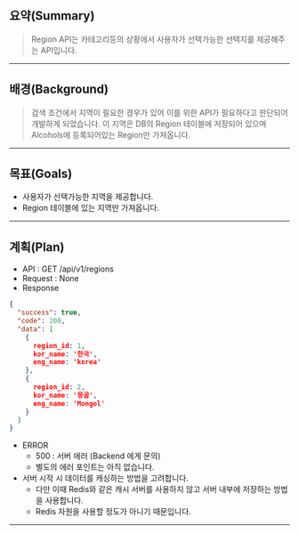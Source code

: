## 요약(Summary)

> Region API는 카테고리등의 상황에서 사용자가 선택가능한 선택지를 제공해주는 API입니다.

---------

## 배경(Background)

> 검색 조건에서 지역이 필요한 경우가 있어
> 이를 위한 API가 필요하다고 판단되어 개발하게 되었습니다.
> 이 지역은 DB의 Region 테이블에 저장되어 있으며
> Alcohols에 등록되어있는 Region만 가져옵니다.

---------

## 목표(Goals)

- 사용자가 선택가능한 지역을 제공합니다.
- Region 테이블에 있는 지역만 가져옵니다.

---------

## 계획(Plan)

- API : GET /api/v1/regions
- Request : None
- Response

```json
{
  "success": true,
  "code": 200,
  "data": [
    {
      region_id: 1,
      kor_name: '한국',
      eng_name: 'korea'
    },
    {
      region_id: 2,
      kor_name: '몽골',
      eng_name: 'Mongol'
    }
  ]
}
```

- ERROR
    - 500 : 서버 에러 (Backend 에게 문의)
    - 별도의 에러 포인트는 아직 없습니다.
- 서버 시작 시 데이터를 캐싱하는 방법을 고려합니다.
    - 다만 이때 Redis와 같은 캐시 서버를 사용하지 않고 서버 내부에 저장하는 방법을 사용합니다.
    - Redis 자원을 사용할 정도가 아니기 때문입니다.

---------
